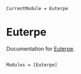 ```@meta
CurrentModule = Euterpe
```

# Euterpe

Documentation for [Euterpe](https://github.com/SquidSinker/Euterpe.jl).

```@index
```

```@autodocs
Modules = [Euterpe]
```
